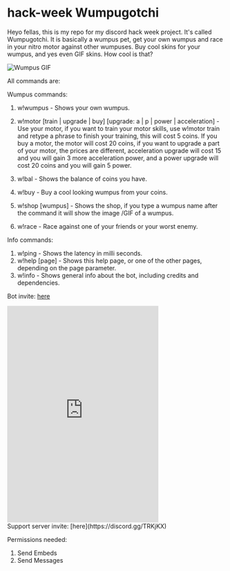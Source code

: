 # hack-week Wumpugotchi

Heyo fellas, this is my repo for my discord hack week project. It's called Wumpugotchi. It is basically a wumpus pet, get your own wumpus and race in your nitro motor against other wumpuses. Buy cool skins for your wumpus, and yes even GIF skins. How cool is that?

![Wumpus GIF](https://media1.tenor.com/images/79f06d8e2363fe483a35f6a5b2839278/tenor.gif?itemid=10582565)

All commands are:

Wumpus commands:
1. w!wumpus - Shows your own wumpus. 
1. w!motor [train | upgrade | buy] [upgrade: a | p | power | acceleration] - Use your motor, if you want to train your motor skills, use w!motor train and retype a phrase to finish your training, this will cost 5 coins. If you buy a motor, the motor will cost 20 coins, if you want to upgrade a part of your motor, the prices are different, acceleration upgrade will cost 15 and you will gain 3 more acceleration power, and a power upgrade will cost 20 coins and you will gain 5 power. 

1. w!bal - Shows the balance of coins you have. 
1. w!buy <wumpus> - Buy a cool looking wumpus from your coins. 

1. w!shop [wumpus] - Shows the shop, if you type a wumpus name after the command it will show the image /GIF of a wumpus. 

1. w!race <opponent-tag> <race-bet> - Race against one of your friends or your worst enemy. 

Info commands:
1. w!ping - Shows the latency in milli seconds.
1. w!help [page] - Shows this help page, or one of the other pages, depending on the page parameter. 
1. w!info - Shows general info about the bot, including credits and dependencies. 

Bot invite: [here](https://discordapp.com/api/oauth2/authorize?client_id=592281760256098304&permissions=51200&scope=bot)  <br />
<iframe src="https://discordapp.com/widget?id=400653805013696512&theme=dark" width="350" height="500" allowtransparency="true" frameborder="0"></iframe> <br />
Support server invite: [here](https://discord.gg/TRKjKX)

Permissions needed:

1. Send Embeds
1. Send Messages
